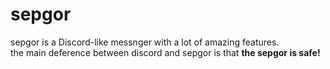 # sepgor
sepgor is a Discord-like messnger with a lot of amazing features.<br>
the main deference between discord and sepgor is that **the sepgor is safe!**
